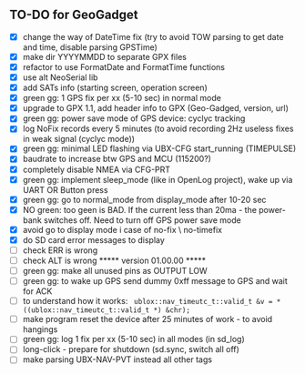 ## TO-DO for GeoGadget
- [x] change the way of DateTime fix (try to avoid TOW parsing to get date and time, disable parsing GPSTime)
- [x] make dir YYYYMMDD to separate GPX files
- [x] refactor to use FormatDate and FormatTime functions
- [x] use alt NeoSerial lib
- [x] add SATs info (starting screen, operation screen)
- [x] green gg: 1 GPS fix per xx (5-10 sec) in normal mode
- [x] upgrade to GPX 1.1, add header info to GPX (Geo-Gadged, version, url)
- [x] green gg: power save mode of GPS device: cyclyc tracking
- [x] log NoFix records every 5 minutes (to avoid recording 2Hz useless fixes in weak signal (cyclyc mode))
- [x] green gg: minimal LED flashing via UBX-CFG start_running (TIMEPULSE)
- [x] baudrate to increase btw GPS and MCU (115200?)
- [x] completely disable NMEA via CFG-PRT
- [x] green gg: implement sleep_mode (like in OpenLog project), wake up via UART OR Button press
- [x] green gg: go to normal_mode from display_mode after 10-20 sec
- [x] NO green: too geen is BAD. If the current less than 20ma - the power-bank switches off. Need to turn off GPS power save mode
- [x] avoid go to display mode i case of no-fix \\ no-timefix
- [x] do SD card error messages to display
- [ ] check ERR is wrong
- [ ] check ALT is wrong
***** version 01.00.00 *****
- [ ] green gg: make all unused pins as OUTPUT LOW
- [ ] green gg: to wake up GPS send dummy 0xff message to GPS and wait for ACK
- [ ] to understand how it works: ```
ublox::nav_timeutc_t::valid_t &v = *((ublox::nav_timeutc_t::valid_t *) &chr);```
- [ ] make program reset the device after 25 minutes of work - to avoid hangings
- [ ] green gg: log 1 fix per xx (5-10 sec) in all modes (in sd_log)
- [ ] long-click - prepare for shutdown (sd.sync, switch all off)
- [ ] make parsing UBX-NAV-PVT instead all other tags
